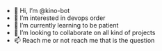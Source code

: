 - 👋 Hi, I’m @kino-bot
- 👀 I’m interested in devops order
- 🌱 I’m currently learning to be patient
- 💞️ I’m looking to collaborate on all kind of projects
- 📫 Reach me or not reach me that is the question

<!---
kino-bot/kino-bot is a ✨ special ✨ repository because its `README.md` (this file) appears on your GitHub profile.
You can click the Preview link to take a look at your changes.
--->
